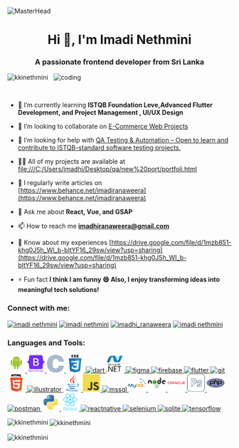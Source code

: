 <!-- Header Image -->
![MasterHead](https://camo.githubusercontent.com/3b7b4c3fdcc523a7b6e9db704b8ae8c7c7631f93a3aa7b22e1b65d3aabb714f4/68747470733a2f2f7777772e6469676974616c6f6365616e2e636f6d2f6173736574732f696d672f62616e6e65722d73616d706c652e676966)

<h1 align="center">Hi 👋, I'm Imadi Nethmini</h1>
<h3 align="center">A passionate frontend developer from Sri Lanka</h3>

<!-- Coding GIF -->
<img align="right" alt="coding" width="400" src="https://cdn.dribbble.com/users/1162077/screenshots/3848914/programmer.gif" />



<p align="left"> <img src="https://komarev.com/ghpvc/?username=kkinethmini&label=Profile%20views&color=0e75b6&style=flat" alt="kkinethmini" /> </p>

<p align="left"> <a href="https://twitter.com/" target="blank"><img src="https://img.shields.io/twitter/follow/?logo=twitter&style=for-the-badge" alt="" /></a> </p>

- 🌱 I’m currently learning **ISTQB Foundation Leve,Advanced Flutter Development, and Project Management , UI/UX Design**

- 👯 I’m looking to collaborate on [E-Commerce Web Projects](https://github.com/kkinethmini)

- 🤝 I’m looking for help with [QA Testing & Automation – Open to learn and contribute to ISTQB-standard software testing projects.](https://github.com/kkinethmini)

- 👨‍💻 All of my projects are available at [file:///C:/Users/imadhi/Desktop/qa/new%20port/portfoli.html](file:///C:/Users/imadhi/Desktop/qa/new%20port/portfoli.html)

- 📝 I regularly write articles on [https://www.behance.net/imadiranaweera](https://www.behance.net/imadiranaweera)

- 💬 Ask me about **React, Vue, and GSAP**

- 📫 How to reach me **imadhiranaweera@gmail.com**

- 📄 Know about my experiences [https://drive.google.com/file/d/1mzb851-khg0J5h_WI_b-bltYF16_29sw/view?usp=sharing](https://drive.google.com/file/d/1mzb851-khg0J5h_WI_b-bltYF16_29sw/view?usp=sharing)

- ⚡ Fun fact **I think I am funny 😄 Also, I enjoy transforming ideas into meaningful tech solutions!**

<h3 align="left">Connect with me:</h3>
<p align="left">
<a href="https://linkedin.com/in/imadi nethmini" target="blank"><img align="center" src="https://raw.githubusercontent.com/rahuldkjain/github-profile-readme-generator/master/src/images/icons/Social/linked-in-alt.svg" alt="imadi nethmini" height="30" width="40" /></a>
<a href="https://fb.com/imadi nethmini" target="blank"><img align="center" src="https://raw.githubusercontent.com/rahuldkjain/github-profile-readme-generator/master/src/images/icons/Social/facebook.svg" alt="imadi nethmini" height="30" width="40" /></a>
<a href="https://instagram.com/imadhi_ranaweera" target="blank"><img align="center" src="https://raw.githubusercontent.com/rahuldkjain/github-profile-readme-generator/master/src/images/icons/Social/instagram.svg" alt="imadhi_ranaweera" height="30" width="40" /></a>
<a href="https://www.behance.net/imadi nethmini" target="blank"><img align="center" src="https://raw.githubusercontent.com/rahuldkjain/github-profile-readme-generator/master/src/images/icons/Social/behance.svg" alt="imadi nethmini" height="30" width="40" /></a>
</p>

<h3 align="left">Languages and Tools:</h3>
<p align="left"> <a href="https://developer.android.com" target="_blank" rel="noreferrer"> <img src="https://raw.githubusercontent.com/devicons/devicon/master/icons/android/android-original-wordmark.svg" alt="android" width="40" height="40"/> </a> <a href="https://getbootstrap.com" target="_blank" rel="noreferrer"> <img src="https://raw.githubusercontent.com/devicons/devicon/master/icons/bootstrap/bootstrap-plain-wordmark.svg" alt="bootstrap" width="40" height="40"/> </a> <a href="https://www.cprogramming.com/" target="_blank" rel="noreferrer"> <img src="https://raw.githubusercontent.com/devicons/devicon/master/icons/c/c-original.svg" alt="c" width="40" height="40"/> </a> <a href="https://www.w3schools.com/css/" target="_blank" rel="noreferrer"> <img src="https://raw.githubusercontent.com/devicons/devicon/master/icons/css3/css3-original-wordmark.svg" alt="css3" width="40" height="40"/> </a> <a href="https://dart.dev" target="_blank" rel="noreferrer"> <img src="https://www.vectorlogo.zone/logos/dartlang/dartlang-icon.svg" alt="dart" width="40" height="40"/> </a> <a href="https://dotnet.microsoft.com/" target="_blank" rel="noreferrer"> <img src="https://raw.githubusercontent.com/devicons/devicon/master/icons/dot-net/dot-net-original-wordmark.svg" alt="dotnet" width="40" height="40"/> </a> <a href="https://www.figma.com/" target="_blank" rel="noreferrer"> <img src="https://www.vectorlogo.zone/logos/figma/figma-icon.svg" alt="figma" width="40" height="40"/> </a> <a href="https://firebase.google.com/" target="_blank" rel="noreferrer"> <img src="https://www.vectorlogo.zone/logos/firebase/firebase-icon.svg" alt="firebase" width="40" height="40"/> </a> <a href="https://flutter.dev" target="_blank" rel="noreferrer"> <img src="https://www.vectorlogo.zone/logos/flutterio/flutterio-icon.svg" alt="flutter" width="40" height="40"/> </a> <a href="https://git-scm.com/" target="_blank" rel="noreferrer"> <img src="https://www.vectorlogo.zone/logos/git-scm/git-scm-icon.svg" alt="git" width="40" height="40"/> </a> <a href="https://www.w3.org/html/" target="_blank" rel="noreferrer"> <img src="https://raw.githubusercontent.com/devicons/devicon/master/icons/html5/html5-original-wordmark.svg" alt="html5" width="40" height="40"/> </a> <a href="https://www.adobe.com/in/products/illustrator.html" target="_blank" rel="noreferrer"> <img src="https://www.vectorlogo.zone/logos/adobe_illustrator/adobe_illustrator-icon.svg" alt="illustrator" width="40" height="40"/> </a> <a href="https://www.java.com" target="_blank" rel="noreferrer"> <img src="https://raw.githubusercontent.com/devicons/devicon/master/icons/java/java-original.svg" alt="java" width="40" height="40"/> </a> <a href="https://developer.mozilla.org/en-US/docs/Web/JavaScript" target="_blank" rel="noreferrer"> <img src="https://raw.githubusercontent.com/devicons/devicon/master/icons/javascript/javascript-original.svg" alt="javascript" width="40" height="40"/> </a> <a href="https://www.microsoft.com/en-us/sql-server" target="_blank" rel="noreferrer"> <img src="https://www.svgrepo.com/show/303229/microsoft-sql-server-logo.svg" alt="mssql" width="40" height="40"/> </a> <a href="https://www.mysql.com/" target="_blank" rel="noreferrer"> <img src="https://raw.githubusercontent.com/devicons/devicon/master/icons/mysql/mysql-original-wordmark.svg" alt="mysql" width="40" height="40"/> </a> <a href="https://nodejs.org" target="_blank" rel="noreferrer"> <img src="https://raw.githubusercontent.com/devicons/devicon/master/icons/nodejs/nodejs-original-wordmark.svg" alt="nodejs" width="40" height="40"/> </a> <a href="https://www.oracle.com/" target="_blank" rel="noreferrer"> <img src="https://raw.githubusercontent.com/devicons/devicon/master/icons/oracle/oracle-original.svg" alt="oracle" width="40" height="40"/> </a> <a href="https://www.photoshop.com/en" target="_blank" rel="noreferrer"> <img src="https://raw.githubusercontent.com/devicons/devicon/master/icons/photoshop/photoshop-line.svg" alt="photoshop" width="40" height="40"/> </a> <a href="https://www.php.net" target="_blank" rel="noreferrer"> <img src="https://raw.githubusercontent.com/devicons/devicon/master/icons/php/php-original.svg" alt="php" width="40" height="40"/> </a> <a href="https://postman.com" target="_blank" rel="noreferrer"> <img src="https://www.vectorlogo.zone/logos/getpostman/getpostman-icon.svg" alt="postman" width="40" height="40"/> </a> <a href="https://www.python.org" target="_blank" rel="noreferrer"> <img src="https://raw.githubusercontent.com/devicons/devicon/master/icons/python/python-original.svg" alt="python" width="40" height="40"/> </a> <a href="https://reactjs.org/" target="_blank" rel="noreferrer"> <img src="https://raw.githubusercontent.com/devicons/devicon/master/icons/react/react-original-wordmark.svg" alt="react" width="40" height="40"/> </a> <a href="https://reactnative.dev/" target="_blank" rel="noreferrer"> <img src="https://reactnative.dev/img/header_logo.svg" alt="reactnative" width="40" height="40"/> </a> <a href="https://www.selenium.dev" target="_blank" rel="noreferrer"> <img src="https://raw.githubusercontent.com/detain/svg-logos/780f25886640cef088af994181646db2f6b1a3f8/svg/selenium-logo.svg" alt="selenium" width="40" height="40"/> </a> <a href="https://www.sqlite.org/" target="_blank" rel="noreferrer"> <img src="https://www.vectorlogo.zone/logos/sqlite/sqlite-icon.svg" alt="sqlite" width="40" height="40"/> </a> <a href="https://www.tensorflow.org" target="_blank" rel="noreferrer"> <img src="https://www.vectorlogo.zone/logos/tensorflow/tensorflow-icon.svg" alt="tensorflow" width="40" height="40"/> </a> </p>

<p><img align="left" src="https://github-readme-stats.vercel.app/api/top-langs?username=kkinethmini&show_icons=true&locale=en&layout=compact" alt="kkinethmini" /></p>

<p>&nbsp;<img align="center" src="https://github-readme-stats.vercel.app/api?username=kkinethmini&show_icons=true&locale=en" alt="kkinethmini" /></p>

<p><img align="center" src="https://github-readme-streak-stats.herokuapp.com/?user=kkinethmini&" alt="kkinethmini" /></p>
